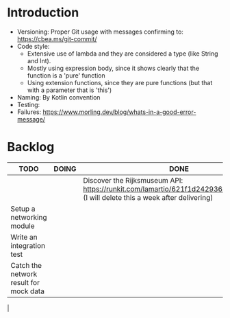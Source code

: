 # Introduction



- Versioning: Proper Git usage with messages confirming to: https://cbea.ms/git-commit/ 
- Code style:
    - Extensive use of lambda and they are considered a type (like String and Int). 
    - Mostly using expression body, since it shows clearly that the function is a 'pure' function
    - Using extension functions, since they are pure functions (but that with a parameter that is 'this')
- Naming: By Kotlin convention
- Testing: 
- Failures: https://www.morling.dev/blog/whats-in-a-good-error-message/





# Backlog
| TODO | DOING | DONE |
| ---- | ----- | ---- |
| | | Discover the Rijksmuseum API: https://runkit.com/lamartio/621f1d2429367b00081238a4 (I will delete this a week after delivering)
| Setup a networking module
| Write an integration test
| Catch the network result for mock data
| 